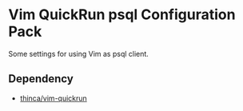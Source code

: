 Vim QuickRun psql Configuration Pack
====

Some settings for using Vim as psql client.



Dependency
----

- [thinca/vim-quickrun][quickrun]



[quickrun]: https://github.com/thinca/vim-quickrun
